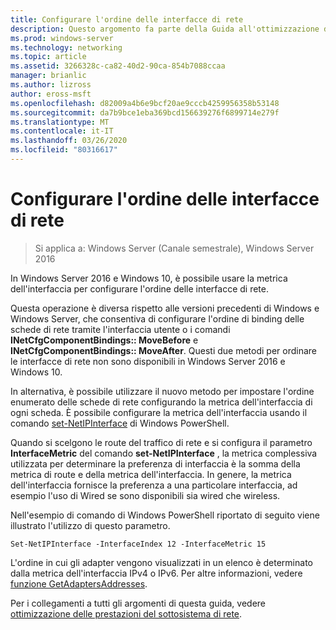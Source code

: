 ```yaml
---
title: Configurare l'ordine delle interfacce di rete
description: Questo argomento fa parte della Guida all'ottimizzazione delle prestazioni del sottosistema di rete per Windows Server 2016.
ms.prod: windows-server
ms.technology: networking
ms.topic: article
ms.assetid: 3266328c-ca82-40d2-90ca-854b7088ccaa
manager: brianlic
ms.author: lizross
author: eross-msft
ms.openlocfilehash: d82009a4b6e9bcf20ae9cccb4259956358b53148
ms.sourcegitcommit: da7b9bce1eba369bcd156639276f6899714e279f
ms.translationtype: MT
ms.contentlocale: it-IT
ms.lasthandoff: 03/26/2020
ms.locfileid: "80316617"
---
```

# <a name="configure-the-order-of-network-interfaces"></a>Configurare l'ordine delle interfacce di rete

>Si applica a: Windows Server (Canale semestrale), Windows Server 2016

In Windows Server 2016 e Windows 10, è possibile usare la metrica dell'interfaccia per configurare l'ordine delle interfacce di rete.

Questa operazione è diversa rispetto alle versioni precedenti di Windows e Windows Server, che consentiva di configurare l'ordine di binding delle schede di rete tramite l'interfaccia utente o i comandi **INetCfgComponentBindings:: MoveBefore** e **INetCfgComponentBindings:: MoveAfter**. Questi due metodi per ordinare le interfacce di rete non sono disponibili in Windows Server 2016 e Windows 10.

In alternativa, è possibile utilizzare il nuovo metodo per impostare l'ordine enumerato delle schede di rete configurando la metrica dell'interfaccia di ogni scheda. È possibile configurare la metrica dell'interfaccia usando il comando [set-NetIPInterface](https://docs.microsoft.com/powershell/module/nettcpip/set-netipinterface) di Windows PowerShell.

Quando si scelgono le route del traffico di rete e si configura il parametro **InterfaceMetric** del comando **set-NetIPInterface** , la metrica complessiva utilizzata per determinare la preferenza di interfaccia è la somma della metrica di route e della metrica dell'interfaccia. In genere, la metrica dell'interfaccia fornisce la preferenza a una particolare interfaccia, ad esempio l'uso di Wired se sono disponibili sia wired che wireless.

Nell'esempio di comando di Windows PowerShell riportato di seguito viene illustrato l'utilizzo di questo parametro.

    Set-NetIPInterface -InterfaceIndex 12 -InterfaceMetric 15

L'ordine in cui gli adapter vengono visualizzati in un elenco è determinato dalla metrica dell'interfaccia IPv4 o IPv6.  Per altre informazioni, vedere [funzione GetAdaptersAddresses](https://msdn.microsoft.com/library/windows/desktop/aa365915%28v=vs.85%29.aspx?f=255&MSPPError=-2147217396).

Per i collegamenti a tutti gli argomenti di questa guida, vedere [ottimizzazione delle prestazioni del sottosistema di rete](net-sub-performance-top.md).
